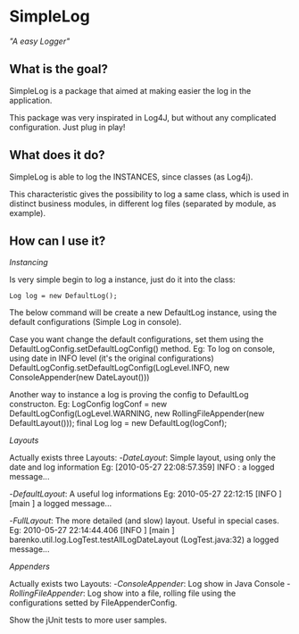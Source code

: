 SimpleLog
==========

_"A easy Logger"_


What is the goal?
-----------------

SimpleLog is a package that aimed at making easier the log in the application.

This package was very inspirated in Log4J, but without any complicated configuration. Just plug in play!


What does it do?
----------------

SimpleLog is able to log the INSTANCES, since classes (as Log4j). 

This characteristic gives the possibility to log a same class, which is used in distinct business modules, in different log files (separated by module, as example). 



How can I use it?
-----------------

*Instancing*

Is very simple begin to log a instance, just do it into the class:

	Log log = new DefaultLog();

The below command will be create a new DefaultLog instance, using the default configurations (Simple Log in console).

Case you want change the default configurations, set them using the DefaultLogConfig.setDefaultLogConfig() method.
Eg: To log on console, using date in INFO level (it's the original configurations) 
	DefaultLogConfig.setDefaultLogConfig(LogLevel.INFO, new ConsoleAppender(new DateLayout()))

Another way to instance a log is proving the config to DefaultLog constructon.
Eg: 
	LogConfig logConf = new DefaultLogConfig(LogLevel.WARNING, new RollingFileAppender(new DefaultLayout()));
	final Log log = new DefaultLog(logConf);

*Layouts*

Actually exists three Layouts:
-_DateLayout_: Simple layout, using only the date and log information
	Eg: [2010-05-27 22:08:57.359] INFO   : a logged message...
	 
-_DefaultLayout_: A useful log informations
	Eg: 2010-05-27 22:12:15 [INFO   ] [main                               ] a logged message...
	
-_FullLayout_: The more detailed (and slow) layout. Useful in special cases.
	Eg: 2010-05-27 22:14:44.406 [INFO   ] [main                               ] barenko.util.log.LogTest.testAllLogDateLayout (LogTest.java:32)
                                  a logged message...

*Appenders*

Actually exists two Layouts:
-_ConsoleAppender_: Log show in Java Console
-_RollingFileAppender_: Log show into a file, rolling file using the configurations setted by FileAppenderConfig.

Show the jUnit tests to more user samples.	